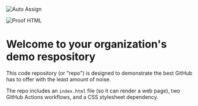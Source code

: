 ![Auto Assign](https://github.com/lighterim/demo-repository/actions/workflows/auto-assign.yml/badge.svg)

![Proof HTML](https://github.com/lighterim/demo-repository/actions/workflows/proof-html.yml/badge.svg)

# Welcome to your organization's demo respository
This code repository (or "repo") is designed to demonstrate the best GitHub has to offer with the least amount of noise.

The repo includes an `index.html` file (so it can render a web page), two GitHub Actions workflows, and a CSS stylesheet dependency.
